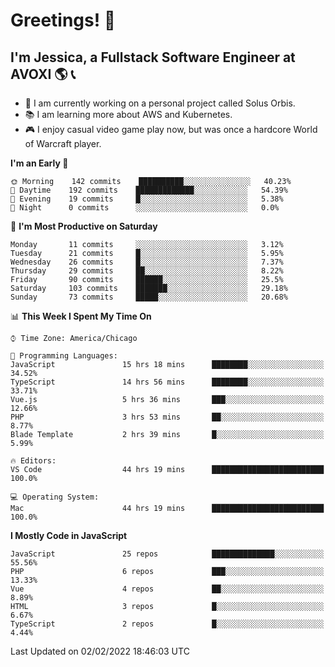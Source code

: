 # Greetings! 🧠

## I'm Jessica, a Fullstack Software Engineer at AVOXI 🌎 📞

- 🌟 I am currently working on a personal project called Solus Orbis.
- 📚 I am learning more about AWS and Kubernetes.
- 🎮 I enjoy casual video game play now, but was once a hardcore World of Warcraft player.

<!--START_SECTION:waka-->
**I'm an Early 🐤** 

```text
🌞 Morning    142 commits    ██████████░░░░░░░░░░░░░░░   40.23% 
🌆 Daytime    192 commits    █████████████░░░░░░░░░░░░   54.39% 
🌃 Evening    19 commits     █░░░░░░░░░░░░░░░░░░░░░░░░   5.38% 
🌙 Night      0 commits      ░░░░░░░░░░░░░░░░░░░░░░░░░   0.0%

```
📅 **I'm Most Productive on Saturday** 

```text
Monday       11 commits     ░░░░░░░░░░░░░░░░░░░░░░░░░   3.12% 
Tuesday      21 commits     █░░░░░░░░░░░░░░░░░░░░░░░░   5.95% 
Wednesday    26 commits     █░░░░░░░░░░░░░░░░░░░░░░░░   7.37% 
Thursday     29 commits     ██░░░░░░░░░░░░░░░░░░░░░░░   8.22% 
Friday       90 commits     ██████░░░░░░░░░░░░░░░░░░░   25.5% 
Saturday     103 commits    ███████░░░░░░░░░░░░░░░░░░   29.18% 
Sunday       73 commits     █████░░░░░░░░░░░░░░░░░░░░   20.68%

```


📊 **This Week I Spent My Time On** 

```text
⌚︎ Time Zone: America/Chicago

💬 Programming Languages: 
JavaScript               15 hrs 18 mins      ████████░░░░░░░░░░░░░░░░░   34.52% 
TypeScript               14 hrs 56 mins      ████████░░░░░░░░░░░░░░░░░   33.71% 
Vue.js                   5 hrs 36 mins       ███░░░░░░░░░░░░░░░░░░░░░░   12.66% 
PHP                      3 hrs 53 mins       ██░░░░░░░░░░░░░░░░░░░░░░░   8.77% 
Blade Template           2 hrs 39 mins       █░░░░░░░░░░░░░░░░░░░░░░░░   5.99%

🔥 Editors: 
VS Code                  44 hrs 19 mins      █████████████████████████   100.0%

💻 Operating System: 
Mac                      44 hrs 19 mins      █████████████████████████   100.0%

```

**I Mostly Code in JavaScript** 

```text
JavaScript               25 repos            ██████████████░░░░░░░░░░░   55.56% 
PHP                      6 repos             ███░░░░░░░░░░░░░░░░░░░░░░   13.33% 
Vue                      4 repos             ██░░░░░░░░░░░░░░░░░░░░░░░   8.89% 
HTML                     3 repos             █░░░░░░░░░░░░░░░░░░░░░░░░   6.67% 
TypeScript               2 repos             █░░░░░░░░░░░░░░░░░░░░░░░░   4.44%

```



 Last Updated on 02/02/2022 18:46:03 UTC
<!--END_SECTION:waka-->

<!--
**jessikuh/jessikuh** is a ✨ _special_ ✨ repository because its `README.md` (this file) appears on your GitHub profile.

Here are some ideas to get you started:

- 🔭 I’m currently working on ...
- 🌱 I’m currently learning ...
- 👯 I’m looking to collaborate on ...
- 🤔 I’m looking for help with ...
- 💬 Ask me about ...
- 📫 How to reach me: ...
- 😄 Pronouns: ...
- ⚡ Fun fact: ...
-->
